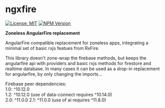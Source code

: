 # ngxfire

[![License: MIT](https://img.shields.io/npm/l/@teve/ngxfire)](lib/LICENCE)
[![NPM Version](https://img.shields.io/npm/v/@teve/ngxfire)](https://www.npmjs.com/package/@teve/ngxfire)

**Zoneless AngularFire replacement**

AngularFire compatible replacement for zoneless apps, integrating a minimal set of basic rxjs featues from RxFire.

This library doesn't zone-wrap the firebase methods, but keeps the angularfire api with providers and basic rxjs methods for firestore and realtime database. In many cases it can be used as a drop-in replacement for angularfire, by only changing the imports...

Firebase peer dependencies:  
1.0: ^10.12.0  
1.2: ^10.12.0 (use of data-connect requires ^10.14.0)  
2.0: ^11.0.0
2.1: ^11.0.0 (use of ai requires ^11.8.0)